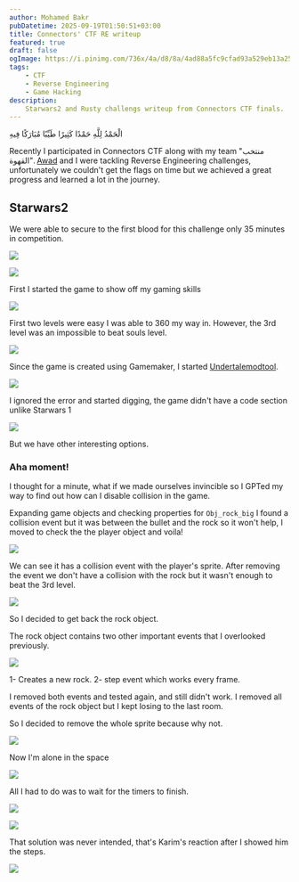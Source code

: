 ```yaml
---
author: Mohamed Bakr
pubDatetime: 2025-09-19T01:50:51+03:00
title: Connectors' CTF RE writeup 
featured: true
draft: false 
ogImage: https://i.pinimg.com/736x/4a/d8/8a/4ad88a5fc9cfad93a529eb13a256c47d.jpg
tags:
    - CTF
    - Reverse Engineering
    - Game Hacking 
description:
    Starwars2 and Rusty challengs writeup from Connectors CTF finals.
---
```


الْحَمْدُ لِلَّهِ حَمْدًا كَثِيرًا طَيِّبًا مُبَارَكًا فِيهِ

Recently I participated in Connectors CTF along with my team "منتخب القهوة".
[Awad](https://www.linkedin.com/in/awad-ramadan-42571a2a6) and I were tackling Reverse Engineering challenges, unfortunately we couldn't get the flags on time but we achieved a great progress and learned a lot in the journey.

## Starwars2 

We were able to secure to the first blood for this challenge only 35 minutes in competition.

![](https://cdn.imgchest.com/files/3318f13bd3ec.png)

![](https://cdn.imgchest.com/files/97abf9f0fc66.png)

First I started the game to show off my gaming skills

![](https://cdn.imgchest.com/files/1b939354136f.png)

First two levels were easy I was able to 360 my way in. However, the 3rd level was an impossible to beat souls level.

![](https://cdn.imgchest.com/files/12146ce18f62.PNG)

Since the game is created using Gamemaker, I started [Undertalemodtool](https://github.com/UnderminersTeam/UndertaleModTool).

![](https://cdn.imgchest.com/files/e4fb9d362e2f.png)

I ignored the error and started digging, the game didn't have a code section unlike Starwars 1

![](https://cdn.imgchest.com/files/32d48a45df39.png)

But we have other interesting options.

### Aha moment!

I thought for a minute, what if we made ourselves invincible so I GPTed my way to find out how can I disable collision in the game.

Expanding game objects and checking properties for `Obj_rock_big` I found a collision event but it was between the bullet and the rock so it won't help, I moved to check the the player object and voila!

![](https://cdn.imgchest.com/files/e91aee9826f9.png)

We can see it has a collision event with the player's sprite. After removing the event we don't have a collision with the rock but it wasn't enough to beat the 3rd level.

![](https://cdn.imgchest.com/files/e248a298a9eb.png)

So I decided to get back the rock object.

The rock object contains two other important events that I overlooked previously.

![](https://cdn.imgchest.com/files/2c6837cdea9f.png)

1- Creates a new rock.
2- step event which works every frame.

I removed both events and tested again, and still didn't work. I removed all events of the rock object but I kept losing to the last room.

So I decided to remove the whole sprite because why not.

![](https://cdn.imgchest.com/files/7b6cfb1c9466.png)

Now I'm alone in the space

![](https://cdn.imgchest.com/files/86896e0bb974.png)

All I had to do was to wait for the timers to finish.

![](https://media1.tenor.com/m/XMVz4JeILUMAAAAC/ladies-and-gentleman-we-got-him.gif)


![](https://cdn.imgchest.com/files/32c5ff1e7de9.png)


That solution was never intended, that's Karim's reaction after I showed him the steps.

![](https://cdn.imgchest.com/files/ca5fcea4120c.png)


